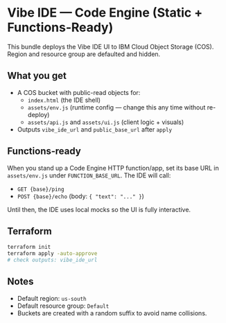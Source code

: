 # Vibe IDE — Code Engine (Static + Functions‑Ready)

This bundle deploys the Vibe IDE UI to IBM Cloud Object Storage (COS). Region and resource group are defaulted and hidden.

## What you get
- A COS bucket with public-read objects for:
  - `index.html` (the IDE shell)
  - `assets/env.js` (runtime config — change this any time without re-deploy)
  - `assets/api.js` and `assets/ui.js` (client logic + visuals)
- Outputs `vibe_ide_url` and `public_base_url` after `apply`

## Functions‑ready
When you stand up a Code Engine HTTP function/app, set its base URL in `assets/env.js` under `FUNCTION_BASE_URL`.
The IDE will call:
- `GET {base}/ping`
- `POST {base}/echo` (body: `{ "text": "..." }`)

Until then, the IDE uses local mocks so the UI is fully interactive.

## Terraform
```sh
terraform init
terraform apply -auto-approve
# check outputs: vibe_ide_url
```

## Notes
- Default region: `us-south`
- Default resource group: `Default`
- Buckets are created with a random suffix to avoid name collisions.